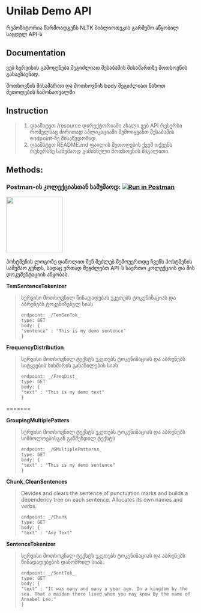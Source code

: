 # Unilab Demo API
რეპოზიტორია წარმოადგენს NLTK ბიბლიოთეკის გარშემო აწყობილ საცდელ API-ს


## Documentation

ვებ სერვისის გამოყენება შეგიძლიათ შესაბამის მისამართზე მოთხოვნის გასაგზავნად.

მოთხოვნის მისამართი და მოთხოვნის body შეგიძლიათ ნახოთ მეთოდების ჩამონათვალში

## Instruction

> 1. დაამატეთ /resource დირექტორიაში ახალი ვებ API რესურსი რომელსაც ძირითად აპლიკაციაში შემოიყვანთ შესაბამის endpoint-ზე მისაწვდომად.
> 2. დაამატეთ README.md ფაილის მეთოდების ქვეშ თქვენს რესურსზე სამუშაოდ გამიზნული მოთხოვნის მაგალითი.

## Methods:

### Postman-ის კოლექციასთან სამუშაოდ:  [![Run in Postman](https://run.pstmn.io/button.svg)](https://app.getpostman.com/run-collection/04c67bb43adc0e74b22f)

[<img align="middle" width="150" src="https://edit.blog.postman.com/wp-content/uploads/2015/08/postman-logo-drawing-board.png">](https://app.getpostman.com/join-team?invite_code=78f92fcf5753f9fcc222ed95db9052ca) 

პოსტმენის ლოგოზე დაწოლით შენ შეძლებ შემოუერთდე ჩვენს პოსტმენის სამუშაო გუნდს, სადაც ერთად შევძლებთ API-ს საერთო კოლექციის და მის დოკუმენტაციის აწყობას.

**TemSentenceTokenizer**
>
> სერვისი მოთხოვნილ წინადადებას უკეთებს ტოკენიზაციას და აბრუნებს ტოკენიზებულ სიას
> ``` 
> endpoint: _/TemSenTok_
> type: GET 
> body: {
> "sentence" : "This is my demo sentence"
> } 
> ```
> 
**FrequencyDistribution**
>
> სერვისი მოთხოვნილ ტექსტს უკეთებს ტოკენიზაციას და აბრუნებს სიტყვების სიხშირის განაწილების სიას
> ``` 
> endpoint: _/FreqDist_
> type: GET 
> body: {
> "text" : "This is my demo text"
> } 
> ```

=======

**GroupingMultiplePatters**
>
> სერვისი მოთხოვნილ ტექსტს უკეთებს ტოკენიზაციას და აბრუნებს სიმბოლოებისგან გაწმენდილ ტექსტს
> ``` 
> endpoint: _/GMultiplePatterns_
> type: GET 
> body: {
> "text" : "This is my demo sentence"
> } 
> ```

**Chunk_CleanSentences**
>
> Devides and clears the sentence of punctuation marks and builds a dependency tree on each sentence. Allocates its own names and verbs.
> ``` 
> endpoint: _/Chunk
> type: GET 
> body: {
> "text" : "Any Text"
> 
**SentenceTokenizer**
> 
> სერვისი მოთხოვნილ ტექსტს უკეთებს ტოკენიზაციას და აბრუნებს წინადადებების დანომრილ სიას.
> ```
> endpoint: _/SentTok_
> type: GET
> body: {
> "text" : "It was many and many a year ago. In a kingdom by the sea. That a maiden there lived whom you may know By the name of Annabel Lee."
> }
> ```
